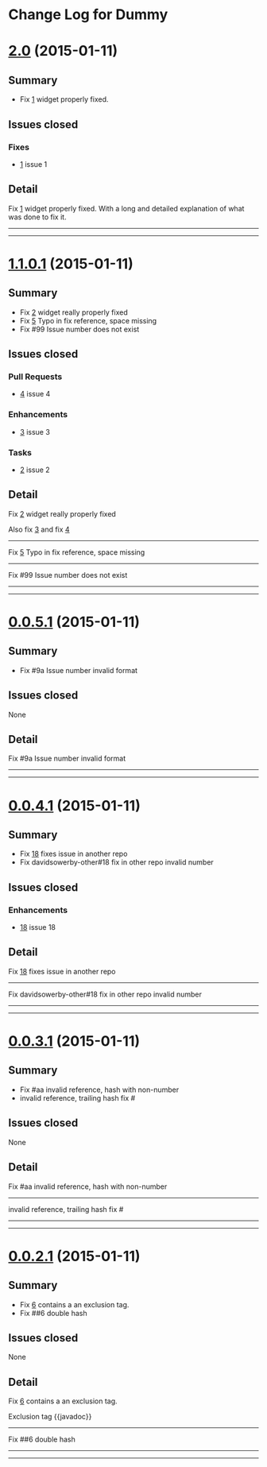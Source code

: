 
# Change Log for Dummy


# [2.0](https://github.com/davidsowerby/dummy/tree/2.0) (2015-01-11)

## Summary

- Fix [1](https:/github.com/davidsowerby/dummy/issues/1) widget properly fixed. 


## Issues closed

### Fixes
- [1](https:/github.com/davidsowerby/dummy/issues/1) issue 1
 


## Detail

Fix [1](https:/github.com/davidsowerby/dummy/issues/1) widget properly fixed. 
With a long and detailed explanation of what
was done to fix it.

---
---

# [1.1.0.1](https://github.com/davidsowerby/dummy/tree/1.1.0.1) (2015-01-11)

## Summary

- Fix [2](https:/github.com/davidsowerby/dummy/issues/2) widget really properly fixed
- Fix [5](https:/github.com/davidsowerby/dummy/issues/5) Typo in fix reference, space missing
- Fix #99 Issue number does not exist


## Issues closed

### Pull Requests
- [4](https:/github.com/davidsowerby/dummy/issues/4) issue 4
 

### Enhancements
- [3](https:/github.com/davidsowerby/dummy/issues/3) issue 3
 

### Tasks
- [2](https:/github.com/davidsowerby/dummy/issues/2) issue 2
 


## Detail

Fix [2](https:/github.com/davidsowerby/dummy/issues/2) widget really properly fixed

Also fix [3](https:/github.com/davidsowerby/dummy/issues/3) and fix [4](https:/github.com/davidsowerby/dummy/issues/4)

---

Fix [5](https:/github.com/davidsowerby/dummy/issues/5) Typo in fix reference, space missing

---

Fix #99 Issue number does not exist

---
---

# [0.0.5.1](https://github.com/davidsowerby/dummy/tree/0.0.5.1) (2015-01-11)

## Summary

- Fix #9a Issue number invalid format


## Issues closed
   None

## Detail

Fix #9a Issue number invalid format

---
---

# [0.0.4.1](https://github.com/davidsowerby/dummy/tree/0.0.4.1) (2015-01-11)

## Summary

- Fix [18](https:/github.com/davidsowerby/dummy/issues/18) fixes issue in another repo
- Fix davidsowerby-other#18 fix in other repo invalid number


## Issues closed

### Enhancements
- [18](https:/github.com/davidsowerby/dummy/issues/18) issue 18
 


## Detail

Fix [18](https:/github.com/davidsowerby/dummy/issues/18) fixes issue in another repo

---

Fix davidsowerby-other#18 fix in other repo invalid number

---
---

# [0.0.3.1](https://github.com/davidsowerby/dummy/tree/0.0.3.1) (2015-01-11)

## Summary

- Fix #aa invalid reference, hash with non-number
- invalid reference, trailing hash fix #


## Issues closed
   None

## Detail

Fix #aa invalid reference, hash with non-number

---

invalid reference, trailing hash fix #

---
---

# [0.0.2.1](https://github.com/davidsowerby/dummy/tree/0.0.2.1) (2015-01-11)

## Summary

- Fix [6](https:/github.com/davidsowerby/dummy/issues/6) contains a an exclusion tag.
- Fix ##6 double hash


## Issues closed
   None

## Detail

Fix [6](https:/github.com/davidsowerby/dummy/issues/6) contains a an exclusion tag.

Exclusion tag {{javadoc}}

---

Fix ##6 double hash

---
---
